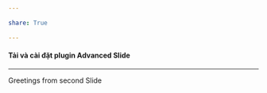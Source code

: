 ---  
share: True  
---  
#### Tải và cài đặt plugin Advanced Slide  
  
---  
  
Greetings from second Slide  
